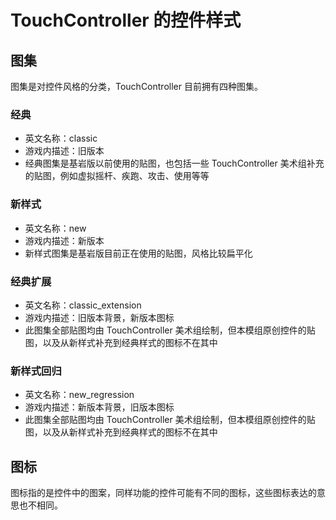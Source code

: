 # TouchController 的控件样式

## 图集

图集是对控件风格的分类，TouchController 目前拥有四种图集。

### 经典

- 英文名称：classic
- 游戏内描述：旧版本
- 经典图集是基岩版以前使用的贴图，也包括一些 TouchController 美术组补充的贴图，例如虚拟摇杆、疾跑、攻击、使用等等

### 新样式

- 英文名称：new
- 游戏内描述：新版本
- 新样式图集是基岩版目前正在使用的贴图，风格比较扁平化

### 经典扩展

- 英文名称：classic_extension
- 游戏内描述：旧版本背景，新版本图标
- 此图集全部贴图均由 TouchController 美术组绘制，但本模组原创控件的贴图，以及从新样式补充到经典样式的图标不在其中

### 新样式回归

- 英文名称：new_regression
- 游戏内描述：新版本背景，旧版本图标
- 此图集全部贴图均由 TouchController 美术组绘制，但本模组原创控件的贴图，以及从新样式补充到经典样式的图标不在其中

## 图标

图标指的是控件中的图案，同样功能的控件可能有不同的图标，这些图标表达的意思也不相同。
